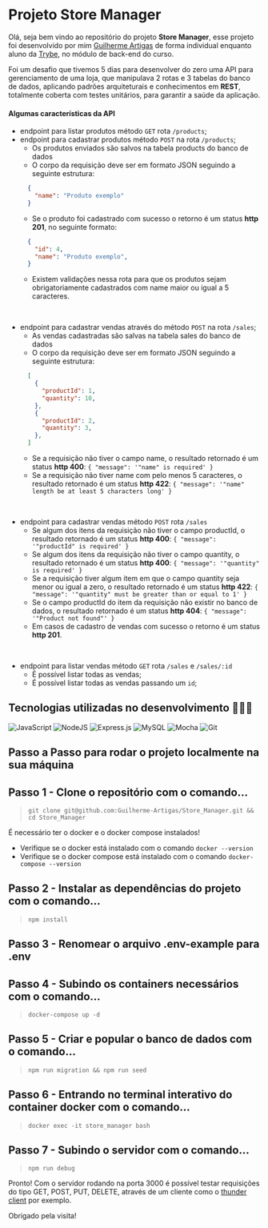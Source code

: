 # Projeto Store Manager

Olá, seja bem vindo ao repositório do projeto **Store Manager**, esse projeto foi desenvolvido por mim [Guilherme Artigas](https://www.linkedin.com/in/guilherme-artigas/) de forma individual enquanto aluno da [Trybe](https://www.betrybe.com/), no módulo de back-end do curso.

Foi um desafio que tivemos 5 dias para desenvolver do zero uma API para gerenciamento de uma loja, que manipulava 2 rotas e 3 tabelas do banco de dados, aplicando padrões arquiteturais e conhecimentos em **REST**, totalmente coberta com testes unitários, para garantir a saúde da aplicação.

#### Algumas características da API
- endpoint para listar produtos método `GET` rota `/products`;
- endpoint para cadastrar produtos método `POST` na rota `/products`;
  - Os produtos enviados são salvos na tabela products do banco de dados
  - O corpo da requisição deve ser em formato JSON seguindo a seguinte estrutura:
  ```json
    {
      "name": "Produto exemplo"
    }
  ```
  - Se o produto foi cadastrado com sucesso o retorno é um status **http 201**, no seguinte formato:
  ```json
    {
      "id": 4,
      "name": "Produto exemplo",
    }
  ```
  - Existem validações nessa rota para que os produtos sejam obrigatoriamente cadastrados com name maior ou igual a 5 caracteres.

<br />

- endpoint para cadastrar vendas através do método `POST` na rota `/sales`;
  - As vendas cadastradas são salvas na tabela sales do banco de dados
  - O corpo da requisição deve ser em formato JSON seguindo a seguinte estrutura:
  ```json
    [
      {
        "productId": 1,
        "quantity": 10,
      },
      {
        "productId": 2,
        "quantity": 3,
      },
    ]
  ```
  - Se a requisição não tiver o campo name, o resultado retornado é um status **http 400**: `{ "message": '"name" is required' }`
  - Se a requisição não tiver name com pelo menos 5 caracteres, o resultado retornado é um status **http 422**: `{ "message": '"name" length be at least 5 characters long' }`

<br />

- endpoint para cadastrar vendas método `POST` rota `/sales`
  - Se algum dos itens da requisição não tiver o campo productId, o resultado retornado é um status **http 400**: `{ "message": '"productId" is required' }`
  - Se algum dos itens da requisição não tiver o campo quantity, o resultado retornado é um status **http 400**: `{ "message": '"quantity" is required' }`
  - Se a requisição tiver algum item em que o campo quantity seja menor ou igual a zero, o resultado retornado é um status **http 422**: `{ "message": '"quantity" must be greater than or equal to 1' }`
  - Se o campo productId do item da requisição não existir no banco de dados, o resultado retornado é um status **http 404**: `{ "message": '"Product not found"' }`
  - Em casos de cadastro de vendas com sucesso o retorno é um status **http 201**.

<br />

- endpoint para listar vendas método `GET` rota `/sales` e `/sales/:id`
  - É possível listar todas as vendas;
  - É possível listar todas as vendas passando um `id`;

## Tecnologias utilizadas no desenvolvimento 👨🏼‍💻

![JavaScript](https://img.shields.io/badge/JavaScript-323330?style=for-the-badge&logo=javascript&logoColor=F7DF1E)
![NodeJS](https://img.shields.io/badge/Node.js-43853D?style=for-the-badge&logo=node.js&logoColor=white)
![Express.js](https://img.shields.io/badge/express.js-%23404d59.svg?style=for-the-badge&logo=express&logoColor=%2361DAFB)
![MySQL](https://img.shields.io/badge/MySQL-005C84?style=for-the-badge&logo=mysql&logoColor=white)
![Mocha](https://img.shields.io/badge/mocha.js-323330?style=for-the-badge&logo=mocha&logoColor=Brown)
![Git](https://img.shields.io/badge/GIT-E44C30?style=for-the-badge&logo=git&logoColor=white)

## Passo a Passo para rodar o projeto localmente na sua máquina

## Passo 1 - Clone o repositório com o comando...
> `git clone git@github.com:Guilherme-Artigas/Store_Manager.git && cd Store_Manager`

É necessário ter o docker e o docker compose instalados!

- Verifique se o docker está instalado com o comando `docker --version` 
- Verifique se o docker compose está instalado com o comando `docker-compose --version`

## Passo 2 - Instalar as dependências do projeto com o comando...
> `npm install`

## Passo 3 - Renomear o arquivo .env-example para .env

## Passo 4 - Subindo os containers necessários com o comando...
> `docker-compose up -d`

## Passo 5 - Criar e popular o banco de dados com o comando...
> `npm run migration && npm run seed`

## Passo 6 - Entrando no terminal interativo do container docker com o comando...
> `docker exec -it store_manager bash`

## Passo 7 - Subindo o servidor com o comando...
> `npm run debug`

Pronto! Com o servidor rodando na porta 3000 é possível testar requisições do tipo GET, POST, PUT, DELETE, através de um cliente como o [thunder client](https://marketplace.visualstudio.com/items?itemName=rangav.vscode-thunder-client) por exemplo.

Obrigado pela visita!
